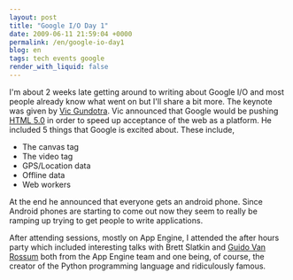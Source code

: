 ```yaml
---
layout: post
title: "Google I/O Day 1"
date: 2009-06-11 21:59:04 +0000
permalink: /en/google-io-day1
blog: en
tags: tech events google
render_with_liquid: false
---
```


I'm about 2 weeks late getting around to writing about Google I/O and
most people already know what went on but I'll share a bit more. The
keynote was given by [Vic
Gundotra](http://www.google.com/search?q=Vic+Gundotra). Vic announced
that Google would be pushing
[HTML 5.0](http://en.wikipedia.org/wiki/HTML_5) in order to speed up
acceptance of the web as a platform. He included 5 things that Google is
excited about. These include,

- The canvas tag
- The video tag
- GPS/Location data
- Offline data
- Web workers

At the end he announced that everyone gets an android phone. Since
Android phones are starting to come out now they seem to really be
ramping up trying to get people to write applications.

After attending sessions, mostly on App Engine, I attended the after
hours party which included interesting talks with Brett Slatkin and
[Guido Van Rossum](http://www.python.org/~guido/) both from the
App Engine team and one being, of course, the creator of the Python
programming language and ridiculously famous.
